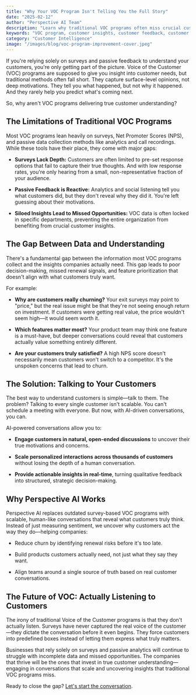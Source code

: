 ```yaml
---
title: "Why Your VOC Program Isn't Telling You the Full Story"
date: "2025-02-12"
author: "Perspective AI Team"
description: "Learn why traditional VOC programs often miss crucial customer insights and how to capture the complete customer story."
keywords: "VOC program, customer insights, customer feedback, customer experience, customer understanding"
category: "Customer Intelligence"
image: "/images/blog/voc-program-improvement-cover.jpeg"
---
```


If you're relying solely on surveys and passive feedback to understand your customers, you're only getting part of the picture. Voice of the Customer (VOC) programs are supposed to give you insight into customer needs, but traditional methods often fall short. They capture surface-level opinions, not deep motivations. They tell you what happened, but not why it happened. And they rarely help you predict what's coming next.

So, why aren't VOC programs delivering true customer understanding?

## The Limitations of Traditional VOC Programs

Most VOC programs lean heavily on surveys, Net Promoter Scores (NPS), and passive data collection methods like analytics and call recordings. While these tools have their place, they come with major gaps:

- **Surveys Lack Depth:** Customers are often limited to pre-set response options that fail to capture their true thoughts. And with low response rates, you're only hearing from a small, non-representative fraction of your audience.

- **Passive Feedback is Reactive:** Analytics and social listening tell you what customers did, but they don't reveal why they did it. You're left guessing about their motivations.

- **Siloed Insights Lead to Missed Opportunities:** VOC data is often locked in specific departments, preventing the entire organization from benefiting from crucial customer insights.

## The Gap Between Data and Understanding

There's a fundamental gap between the information most VOC programs collect and the insights companies actually need. This gap leads to poor decision-making, missed renewal signals, and feature prioritization that doesn't align with what customers truly want.

For example:

- **Why are customers really churning?** Your exit surveys may point to "price," but the real issue might be that they're not seeing enough return on investment. If customers were getting real value, the price wouldn't seem high—it would seem worth it.

- **Which features matter most?** Your product team may think one feature is a must-have, but deeper conversations could reveal that customers actually value something entirely different.

- **Are your customers truly satisfied?** A high NPS score doesn't necessarily mean customers won't switch to a competitor. It's the unspoken concerns that lead to churn.

## The Solution: Talking to Your Customers

The best way to understand customers is simple—talk to them. The problem? Talking to every single customer isn't scalable. You can't schedule a meeting with everyone. But now, with AI-driven conversations, you can.

AI-powered conversations allow you to:

- **Engage customers in natural, open-ended discussions** to uncover their true motivations and concerns.

- **Scale personalized interactions across thousands of customers** without losing the depth of a human conversation.

- **Provide actionable insights in real-time**, turning qualitative feedback into structured, strategic decision-making.

## Why Perspective AI Works

Perspective AI replaces outdated survey-based VOC programs with scalable, human-like conversations that reveal what customers truly think. Instead of just measuring sentiment, we uncover why customers act the way they do—helping companies:

- Reduce churn by identifying renewal risks before it's too late.

- Build products customers actually need, not just what they say they want.

- Align teams around a single source of truth based on real customer conversations.

## The Future of VOC: Actually Listening to Customers

The irony of traditional Voice of the Customer programs is that they don't actually listen. Surveys have never captured the real voice of the customer—they dictate the conversation before it even begins. They force customers into predefined boxes instead of letting them express what truly matters.

Businesses that rely solely on surveys and passive analytics will continue to struggle with incomplete data and missed opportunities. The companies that thrive will be the ones that invest in true customer understanding—engaging in conversations that scale and uncovering insights that traditional VOC programs miss.

Ready to close the gap? [Let's start the conversation](https://getperspective.ai/signup).
